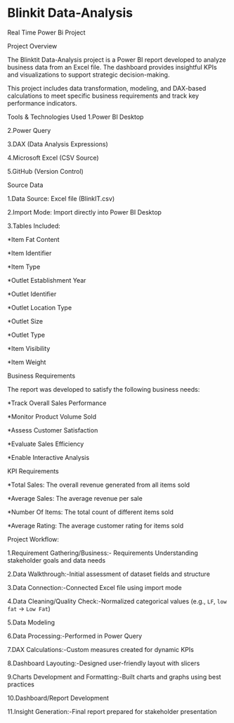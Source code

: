 # Blinkit Data-Analysis
Real Time Power Bi Project

Project Overview

The Blinktit Data-Analysis project is a Power BI report developed to analyze business data from an Excel file. The dashboard provides insightful KPIs and visualizations to support strategic decision-making.

This project includes data transformation, modeling, and DAX-based calculations to meet specific business requirements and track key performance indicators.



Tools & Technologies Used
1.Power BI Desktop

2.Power Query

3.DAX (Data Analysis Expressions)

4.Microsoft Excel (CSV Source)

5.GitHub (Version Control)

Source Data

1.Data Source: Excel file (BlinkIT.csv)

2.Import Mode: Import directly into Power BI Desktop

3.Tables Included: 

*Item Fat Content

*Item Identifier	

*Item Type	

*Outlet Establishment Year	

*Outlet Identifier	

*Outlet Location Type

*Outlet Size	

*Outlet Type

*Item Visibility	

*Item Weight



 Business Requirements

 
The report was developed to satisfy the following business needs:

*Track Overall Sales Performance


*Monitor Product Volume Sold


*Assess Customer Satisfaction



*Evaluate Sales Efficiency



*Enable Interactive Analysis


KPI Requirements

*Total Sales: The overall revenue generated from all items sold

*Average Sales: The average revenue per sale

*Number Of Items: The total count of different items sold

*Average Rating: The average customer rating for items sold


 Project Workflow:

1.Requirement Gathering/Business:- Requirements Understanding stakeholder goals and data needs 

2.Data Walkthrough:-Initial assessment of dataset fields and structure  

3.Data Connection:-Connected Excel file using import mode 

4.Data Cleaning/Quality Check:-Normalized categorical values (e.g., `LF`, `low fat` → `Low Fat`)

5.Data Modeling

6.Data Processing:-Performed in Power Query 

7.DAX Calculations:-Custom measures created for dynamic KPIs  

8.Dashboard Layouting:-Designed user-friendly layout with slicers  

9.Charts Development and Formatting:-Built charts and graphs using best practices  

10.Dashboard/Report Development

11.Insight Generation:-Final report prepared for stakeholder presentation  






